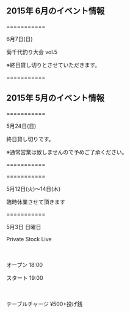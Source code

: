 ## 2015年 6月のイベント情報

===========

6月7日(日)

菊千代釣り大会 vol.5

※終日貸し切りとさせていただきます。

===========




## 2015年 5月のイベント情報

===========

5月24日(日)

終日貸し切りです。

※通常営業は致しませんので予めご了承ください。

===========




===========

5月12日(火)〜14日(木)

臨時休業させて頂きます

===========




5月3日 日曜日

Private Stock Live

　

オープン 18:00

スタート 19:00

　

テーブルチャージ ¥500+投げ銭
